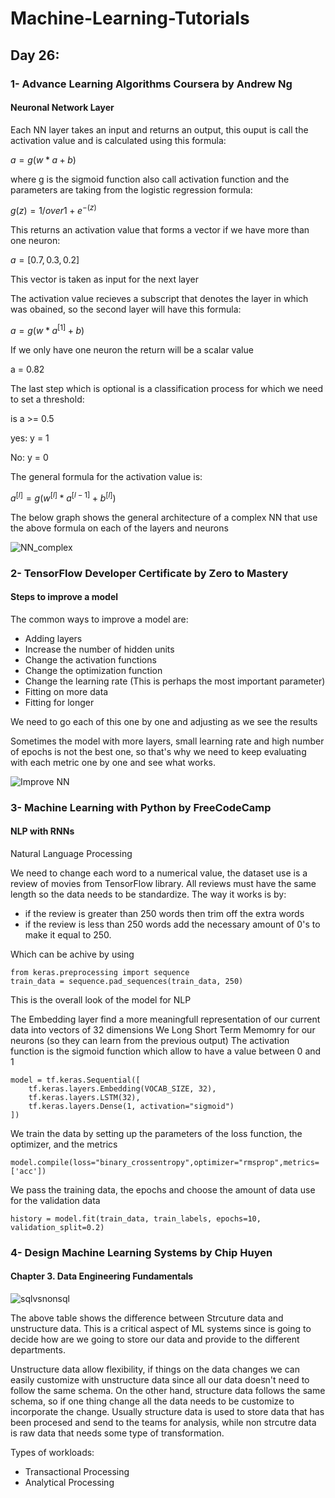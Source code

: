# Machine-Learning-Tutorials

## Day 26:

### 1- Advance Learning Algorithms Coursera by Andrew Ng

#### Neuronal Network Layer

Each NN layer takes an input and returns an output, this ouput is call the activation value and is calculated using this formula:

$a = g(w * a + b)$

where g is the sigmoid function also call activation function and the parameters are taking from the logistic regression formula:

$g(z) = 1/over 1 + e^{-(z)}$

This returns an activation value that forms a vector if we have more than one neuron:

$a = [0.7, 0.3, 0.2]$

This vector is taken as input for the next layer

The activation value recieves a subscript that denotes the layer in which was obained, so the second layer will have this formula:

$a = g(w * a^{[1]} + b)$

If we only have one neuron the return will be a scalar value 

a = 0.82

The last step which is optional is a classification process for which we need to set a threshold:

is a >= 0.5

yes: y = 1

No: y = 0

The general formula for the activation value is:

$a^{[l]} = g(w^{[l]} * a^{[l-1]} + b^{[l]})$

The below graph shows the general architecture of a complex NN that use the above formula on each of the layers and neurons

![NN_complex](https://user-images.githubusercontent.com/46135649/182147605-17f0f0b9-5c70-4dbb-91a7-e73da330be19.png)


### 2- TensorFlow Developer Certificate by Zero to Mastery

#### Steps to improve a model

The common ways to improve a model are:

- Adding layers
- Increase the number of hidden units
- Change the activation functions
- Change the optimization function
- Change the learning rate (This is perhaps the most important parameter)
- Fitting on more data
- Fitting for longer

We need to go each of this one by one and adjusting as we see the results

Sometimes the model with more layers, small learning rate and high number of epochs is not the best one, so that's why we need to keep evaluating with each metric one by one and see what works. 

![Improve NN](https://user-images.githubusercontent.com/46135649/182184699-d1f67197-190d-44ff-876a-6b50f40b1d2c.png)


### 3- Machine Learning with Python by FreeCodeCamp

#### NLP with RNNs

Natural Language Processing

We need to change each word to a numerical value, the dataset use is a review of movies from TensorFlow library. All reviews must have the same length so the data needs to be standardize. The way it works is by:

- if the review is greater than 250 words then trim off the extra words
- if the review is less than 250 words add the necessary amount of 0's to make it equal to 250.

Which can be achive by using 
```
from keras.preprocessing import sequence
train_data = sequence.pad_sequences(train_data, 250)
```
This is the overall look of the model for NLP

The Embedding layer find a more meaningfull representation of our current data into vectors of 32 dimensions
We Long Short Term Memomry for our neurons (so they can learn from the previous output)
The activation function is the sigmoid function which allow to have a value between 0 and 1

```
model = tf.keras.Sequential([
    tf.keras.layers.Embedding(VOCAB_SIZE, 32),
    tf.keras.layers.LSTM(32),
    tf.keras.layers.Dense(1, activation="sigmoid")
])
```

We train the data by setting up the parameters of the loss function, the optimizer, and the metrics

```
model.compile(loss="binary_crossentropy",optimizer="rmsprop",metrics=['acc'])
```

We pass the training data, the epochs and choose the amount of data use for the validation data

```
history = model.fit(train_data, train_labels, epochs=10, validation_split=0.2)
```

### 4- Design Machine Learning Systems by Chip Huyen

#### Chapter 3. Data Engineering Fundamentals

![sqlvsnonsql](https://user-images.githubusercontent.com/46135649/182207369-f9e019e7-d8c3-4c18-9c5c-314ab068ef50.png)

The above table shows the difference between Strcuture data and unstructure data. This is a critical aspect of ML systems since is going to decide how are we going to store our data and provide to the different departments. 

Unstructure data allow flexibility, if things on the data changes we can easily customize with unstructure data since all our data doesn't need to follow the same schema. On the other hand, structure data follows the same schema, so if one thing change all the data needs to be customize to incorporate the change. Usually structure data is used to store data that has been procesed and send to the teams for analysis, while non strcutre data is raw data that needs some type of transformation. 


Types of workloads:
- Transactional Processing
- Analytical Processing













